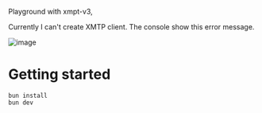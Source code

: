 Playground with xmpt-v3, 

Currently I can't create XMTP client. The console show this error message.

![image](https://github.com/user-attachments/assets/3c3ecfc1-751b-4d1f-b3ea-b47bda5b5666)


# Getting started
```
bun install
bun dev
```
